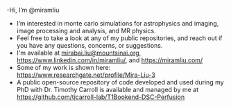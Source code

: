 -Hi, I’m @miramliu
- I’m interested in monte carlo simulations for astrophysics and imaging, image processing and analysis, and MR physics.
- Feel free to take a look at any of my public repositories, and reach out if you have any questions, concerns, or suggestions.
- I'm available at mirabai.liu@mountsinai.org, https://www.linkedin.com/in/miramliu/, and https://miramliu.com/
- Some of my work is shown here: https://www.researchgate.net/profile/Mira-Liu-3
- A public open-source repository of code developed and used during my PhD with Dr. Timothy Carroll is available and managed by me at https://github.com/tjcarroll-lab/T1Bookend-DSC-Perfusion 
